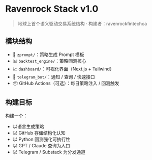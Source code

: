 # Ravenrock Stack v1.0

> 地球上首个语义驱动交易系统结构 · 构建者：ravenrockfintechca

## 模块结构

- 🧠 `zprompt/`：策略生成 Prompt 模板
- 📊 `backtest_engine/`：策略回测核心
- 📈 `dashboard/`：可视化界面（Next.js + Tailwind）
- 🤖 `telegram_bot/`：通知 / 查询 / 快速接口
- 📦 GitHub Actions（可选）：每日策略注入 / 回测触发

## 构建目标

构建一个：
- 以语言生成策略
- 以 GitHub 存储结构化认知
- 以 Python 回测强化可执行性
- 以 GPT / Claude 查询为入口
- 以 Telegram / Substack 为分发通道

